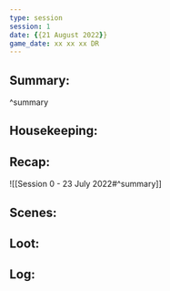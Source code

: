 ```yaml
---
type: session
session: 1
date: {{21 August 2022}}
game_date: xx xx xx DR
---
```




## Summary:

^summary
## Housekeeping:
## Recap:
![[Session 0 - 23 July 2022#^summary]]

## Scenes:
## Loot:
## Log:


